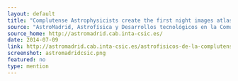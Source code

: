 ```yaml
---
layout: default
title: "Complutense Astrophysicists create the first night images atlas of the earth taken by astronauts"
source: "AstroMadrid, Astrofísica y Desarrollos tecnológicos en la Comunidad de Madrid"
source_home: http://astromadrid.cab.inta-csic.es/
date: 2014-07-09
link: http://astromadrid.cab.inta-csic.es/astrofisicos-de-la-complutense-elaboran-el-primer-atlas-de-imagenes-nocturnas-de-la-tierra-tomadas-por-astronautas/
screenshot: astromadridcsic.png
featured: no
type: mention
---
```

